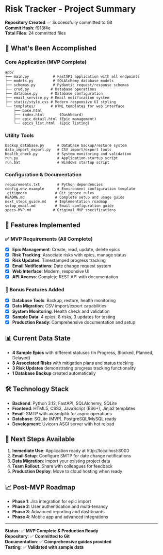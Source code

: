 # Risk Tracker - Project Summary

**Repository Created**: ✅ Successfully committed to Git  
**Commit Hash**: f918f4e  
**Total Files**: 24 committed files  

## 🎯 **What's Been Accomplished**

### **Core Application (MVP Complete)**
```
app/
├── main.py           # FastAPI application with all endpoints
├── models.py         # SQLAlchemy database models  
├── schemas.py        # Pydantic request/response schemas
├── crud.py          # Database operations
├── database.py      # Database configuration
├── email_service.py # Email notification system
├── static/style.css # Modern responsive UI styling
└── templates/       # HTML templates for web interface
    ├── base.html
    ├── index.html       (Dashboard)
    ├── epic_detail.html (Epic management)
    └── epics_list.html  (Epic listing)
```

### **Utility Tools**
```
backup_database.py      # Database backup/restore system
data_import_export.py   # CSV import/export tools  
health_check.py         # System monitoring and validation
run.py                  # Application startup script
run.bat                 # Windows startup script
```

### **Configuration & Documentation**
```
requirements.txt        # Python dependencies
config.env.example      # Environment configuration template
.gitignore             # Git ignore rules
README.md              # Complete setup and usage guide
next_steps_guide.md    # Implementation roadmap
setup_email.md         # Email configuration guide
specs-MVP.md          # Original MVP specifications
```

## 🚀 **Features Implemented**

### **✅ MVP Requirements (All Complete)**
- [x] **Epic Management**: Create, read, update, delete epics
- [x] **Risk Tracking**: Associate risks with epics, manage status
- [x] **Risk Updates**: Timestamped progress tracking
- [x] **Email Notifications**: Date change request system
- [x] **Web Interface**: Modern, responsive UI
- [x] **API Access**: Complete REST API with documentation

### **🎁 Bonus Features Added**
- [x] **Database Tools**: Backup, restore, health monitoring
- [x] **Data Migration**: CSV import/export capabilities
- [x] **System Monitoring**: Health check and validation
- [x] **Sample Data**: 4 epics, 8 risks, 3 updates for testing
- [x] **Production Ready**: Comprehensive documentation and setup

## 📊 **Current Data State**
- **4 Sample Epics** with different statuses (In Progress, Blocked, Planned, Delayed)
- **8 Associated Risks** with mitigation plans and status tracking
- **3 Risk Updates** demonstrating progress tracking functionality
- **1 Database Backup** created automatically

## 🛠️ **Technology Stack**
- **Backend**: Python 3.12, FastAPI, SQLAlchemy, SQLite
- **Frontend**: HTML5, CSS3, JavaScript (ES6+), Jinja2 templates
- **Email**: SMTP with aiosmtplib for async operations
- **Database**: SQLite (MVP), PostgreSQL/MySQL ready
- **Development**: Uvicorn ASGI server with hot reload

## 🎯 **Next Steps Available**
1. **Immediate Use**: Application ready at http://localhost:8000
2. **Email Setup**: Configure SMTP for date change notifications  
3. **Data Migration**: Import your existing project data
4. **Team Rollout**: Share with colleagues for feedback
5. **Production Deploy**: Move to cloud hosting when ready

## 📈 **Post-MVP Roadmap**
- **Phase 1**: Jira integration for epic import
- **Phase 2**: User authentication and multi-tenancy
- **Phase 3**: Advanced reporting and dashboards
- **Phase 4**: Mobile app and advanced integrations

---

**Status**: ✅ **MVP Complete & Production Ready**  
**Repository**: ✅ **Committed to Git**  
**Documentation**: ✅ **Comprehensive guides provided**  
**Testing**: ✅ **Validated with sample data** 
